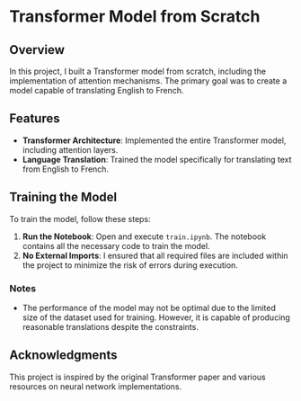 # Transformer Model from Scratch

## Overview
In this project, I built a Transformer model from scratch, including the implementation of attention mechanisms. The primary goal was to create a model capable of translating English to French.

## Features
- **Transformer Architecture**: Implemented the entire Transformer model, including attention layers.
- **Language Translation**: Trained the model specifically for translating text from English to French.

## Training the Model
To train the model, follow these steps:

1. **Run the Notebook**: Open and execute `train.ipynb`. The notebook contains all the necessary code to train the model.
2. **No External Imports**: I ensured that all required files are included within the project to minimize the risk of errors during execution.

### Notes
- The performance of the model may not be optimal due to the limited size of the dataset used for training. However, it is capable of producing reasonable translations despite the constraints.

## Acknowledgments
This project is inspired by the original Transformer paper and various resources on neural network implementations.
